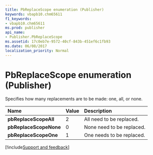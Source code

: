 ```yaml
---
title: PbReplaceScope enumeration (Publisher)
keywords: vbapb10.chm65611
f1_keywords:
- vbapb10.chm65611
ms.prod: publisher
api_name:
- Publisher.PbReplaceScope
ms.assetid: 17c0eb7e-9572-40cf-843b-451ef6c1fb93
ms.date: 06/08/2017
localization_priority: Normal
---
```



# PbReplaceScope enumeration (Publisher)

Specifies how many replacements are to be made: one, all, or none. 



|Name|Value|Description|
|:-----|:-----|:-----|
| **pbReplaceScopeAll**|2|All need to be replaced.|
| **pbReplaceScopeNone**|0|None need to be replaced.|
| **pbReplaceScopeOne**|1|One needs to be replaced.|

[!include[Support and feedback](~/includes/feedback-boilerplate.md)]